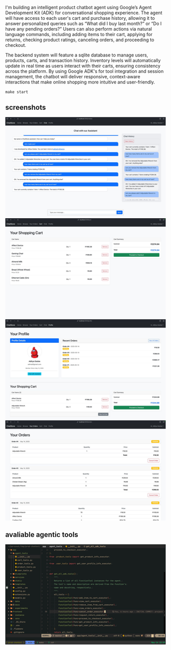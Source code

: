 I'm building an intelligent product chatbot agent using Google’s Agent
Development Kit (ADK) for conversational shopping experience. The agent
will have access to each user's cart and purchase history, allowing it to
answer personalized queries such as “What did I buy last month?” or “Do I have
any pending orders?” Users can also perform actions via natural language
commands, including adding items to their cart, applying for returns, checking
product ratings, canceling orders, and proceeding to checkout.

The backend system will feature a sqlite database to manage users,
products, carts, and transaction history. Inventory levels will automatically
update in real time as users interact with their carts, ensuring consistency
across the platform. By using Google ADK's for tool integration and session
management, the chatbot will deliver responsive, context-aware interactions
that make online shopping more intuitive and user-friendly.

```make
make start
```

## screenshots

![docs](docs/1.jpeg)
![docs](docs/2.jpeg)
![docs](docs/3.jpeg)
![docs](docs/4.jpeg)

## avaliable agentic tools

![agentic tools](docs/agents.jpeg)
